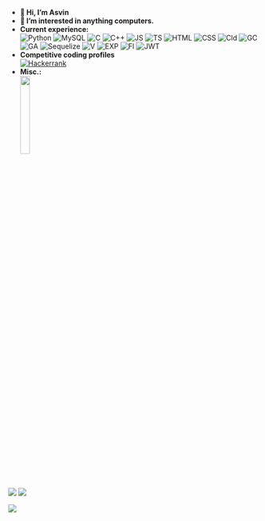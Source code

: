 - **👋 Hi, I’m Asvin**
- **👀 I’m interested in anything computers.**
- **Current experience:** <br />![Python](https://img.shields.io/badge/python-3670A0?style=for-the-badge&logo=python&logoColor=ffdd54) ![MySQL](https://img.shields.io/badge/MySQL-005C84?style=for-the-badge&logo=mysql&logoColor=white) ![C](https://img.shields.io/badge/c-%2300599C.svg?style=for-the-badge&logo=c&logoColor=white) ![C++](https://img.shields.io/badge/c++-%2300599C.svg?style=for-the-badge&logo=c%2B%2B&logoColor=white)
![JS](https://img.shields.io/badge/JavaScript-F7DF1E?style=for-the-badge&logo=JavaScript&logoColor=black) ![TS](https://img.shields.io/badge/TypeScript-007ACC?style=for-the-badge&logo=typescript&logoColor=white) ![HTML](https://img.shields.io/badge/HTML-239120?style=for-the-badge&logo=html5&logoColor=white) ![CSS](https://img.shields.io/badge/CSS-239120?&style=for-the-badge&logo=css3&logoColor=white) ![Cld](https://img.shields.io/badge/Cloudflare-F38020?style=for-the-badge&logo=Cloudflare&logoColor=white) ![GC](https://img.shields.io/badge/Google_Cloud-4285F4?style=for-the-badge&logo=google-cloud&logoColor=white) ![GA](https://img.shields.io/badge/GitHub_Actions-2088FF?style=for-the-badge&logo=github-actions&logoColor=white) ![Sequelize](https://img.shields.io/badge/Sequelize-52B0E7?style=for-the-badge&logo=Sequelize&logoColor=white) ![V](https://img.shields.io/badge/Vercel-000000?style=for-the-badge&logo=vercel&logoColor=white) ![EXP](https://img.shields.io/badge/Express%20js-000000?style=for-the-badge&logo=express&logoColor=white) ![Fl](https://img.shields.io/badge/Flask-000000?style=for-the-badge&logo=flask&logoColor=white) ![JWT](https://img.shields.io/badge/JWT-000000?style=for-the-badge&logo=JSON%20web%20tokens&logoColor=white)
- **Competitive coding profiles**<br/><a href="https://www.hackerrank.com/asvinnahar">![Hackerrank](https://img.shields.io/badge/-Hackerrank-2EC866?style=for-the-badge&logo=HackerRank&logoColor=white)</a>
- **Misc.:** <br/>
<a href="https://www.credly.com/badges/43dfb3e2-cbdb-4877-8625-672bbf9416ad/public_url"><img width=20% height=20% src="https://images.credly.com/images/d62dcf8f-1ad4-42d4-9a07-1c59e2d5d9e9/image.png"/></a>
<br/>
<p float="left">
<img src="https://github-readme-stats.vercel.app/api?username=Asvin1&show_icons=true&hide_rank=true&hide_border=true&theme=gruvbox"/> 
<img src="http://github-profile-summary-cards.vercel.app/api/cards/most-commit-language?username=Asvin1&theme=gruvbox"/>
  </p>
  <img src="https://holopin.me/asvin"/>
<!---
Asvin1/Asvin1 is a ✨ special ✨ repository because its `README.md` (this file) appears on your GitHub profile.
You can click the Preview link to take a look at your changes.
--->
